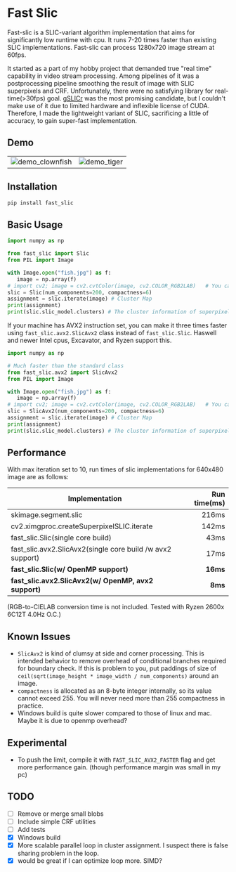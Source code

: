 # Fast Slic

Fast-slic is a SLIC-variant algorithm implementation that aims for significantly low runtime with cpu. It runs 7-20 times faster than existing SLIC implementations. Fast-slic can process 1280x720 image stream at 60fps.

It started as a part of my hobby project that demanded true "real time" capability in video stream processing. Among pipelines of it was a postprocessing pipeline smoothing the result of image with SLIC superpixels and CRF. Unfortunately, there were no satisfying library for real-time(>30fps) goal. [gSLICr](https://github.com/carlren/gSLICr) was the most promising candidate, but I couldn't make use of it due to limited hardware and inflexible license of CUDA. Therefore, I made the lightweight variant of SLIC, sacrificing a little of accuracy, to gain super-fast implementation.

## Demo
<table>
   <tr>
      <td><img alt="demo_clownfish" src="https://user-images.githubusercontent.com/2352985/55978839-c5504780-5ccb-11e9-9820-d8ddf950f230.png"></td>
      <td><img alt="demo_tiger" src="https://user-images.githubusercontent.com/2352985/55949421-86030600-5c8d-11e9-9693-b05f00f1c792.jpg"></td>
   </tr>
</table>

## Installation
```python
pip install fast_slic
```

## Basic Usage
```python
import numpy as np

from fast_slic import Slic
from PIL import Image

with Image.open("fish.jpg") as f:
   image = np.array(f)
# import cv2; image = cv2.cvtColor(image, cv2.COLOR_RGB2LAB)   # You can convert the image to CIELAB space if you need.
slic = Slic(num_components=200, compactness=6)
assignment = slic.iterate(image) # Cluster Map
print(assignment)
print(slic.slic_model.clusters) # The cluster information of superpixels.
```

If your machine has AVX2 instruction set, you can make it three times faster using `fast_slic.avx2.SlicAvx2` class instead of `fast_slic.Slic`. Haswell and newer Intel cpus, Excavator, and Ryzen support this.

```python
import numpy as np

# Much faster than the standard class
from fast_slic.avx2 import SlicAvx2
from PIL import Image

with Image.open("fish.jpg") as f:
   image = np.array(f)
# import cv2; image = cv2.cvtColor(image, cv2.COLOR_RGB2LAB)   # You can convert the image to CIELAB space if you need.
slic = SlicAvx2(num_components=200, compactness=6)
assignment = slic.iterate(image) # Cluster Map
print(assignment)
print(slic.slic_model.clusters) # The cluster information of superpixels.
```

## Performance

With max iteration set to 10, run times of slic implementations for 640x480 image are as follows:

| Implementation                                  | Run time(ms)   |
| -----------------------------------------       | --------------:|
| skimage.segment.slic                            | 216ms          |
| cv2.ximgproc.createSuperpixelSLIC.iterate       | 142ms          |
| fast_slic.Slic(single core build)               | 43ms           |
| fast_slic.avx2.SlicAvx2(single core build /w avx2 support)      | 17ms           |
| **fast_slic.Slic(w/ OpenMP support)**           | **16ms**       |
| **fast_slic.avx2.SlicAvx2(w/ OpenMP, avx2 support)**   | **8ms**       |

 
(RGB-to-CIELAB conversion time is not included. Tested with Ryzen 2600x 6C12T 4.0Hz O.C.)

## Known Issues
 * `SlicAvx2` is kind of clumsy at side and corner processing. This is intended behavior to remove overhead of conditional branches required for boundary check. If this is problem to you, put paddings of size of `ceil(sqrt(image_height * image_width / num_components)` around an image.
 * `compactness` is allocated as an 8-byte integer internally, so its value cannot exceed 255. You will never need more than 255 compactness in practice.
 * Windows build is quite slower compared to those of linux and mac. Maybe it is due to openmp overhead?

 
## Experimental
 * To push the limit, compile it with `FAST_SLIC_AVX2_FASTER` flag and get more performance gain. (though performance margin was small in my pc)
## TODO
 - [ ] Remove or merge small blobs
 - [ ] Include simple CRF utilities
 - [ ] Add tests
 - [x] Windows build
 - [x] More scalable parallel loop in cluster assignment. I suspect there is false sharing problem in the loop.
 - [x] would be great if I can optimize loop more. SIMD?
